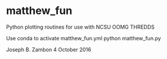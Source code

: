 # matthew_fun
Python plotting routines for use with NCSU OOMG THREDDS

Use conda to activate matthew_fun.yml
python matthew_fun.py

Joseph B. Zambon
4 October 2016

